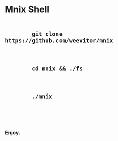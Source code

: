 <h1>Mnix Shell</h1>
<h2>
    <code>
        git clone https://github.com/weevitor/mnix
    </code>
    <br>
    <br>
    <code>
        cd mnix && ./fs
    </code>
    <br>
    <br>
    <code>
        ./mnix
    </code>
</h2>
    <br>
    <br>
<h3>Enjoy.</h3>